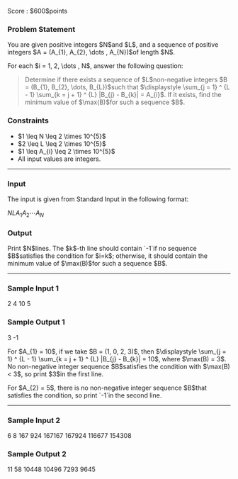 
<div>

<span>

<span>

<p>
Score : $600$points
</p>

<div>

<section>

### **Problem Statement**

<p>
You are given positive integers $N$and $L$, and a sequence of positive integers $A = (A_{1}, A_{2}, \dots , A_{N})$of length $N$.
</p>

<p>
For each $i = 1, 2, \dots , N$, answer the following question:
</p>

<blockquote>

<p>
Determine if there exists a sequence of $L$non-negative integers $B = (B_{1}, B_{2}, \dots, B_{L})$such that $\displaystyle \sum_{j = 1} ^ {L - 1} \sum_{k = j + 1} ^ {L} |B_{j} - B_{k}| = A_{i}$. If it exists, find the minimum value of $\max(B)$for such a sequence $B$.
</p>

</blockquote>

</section>

</div>

<div>

<section>

### **Constraints**

<ul>

<li>
$1 \leq N \leq 2 \times 10^{5}$
</li>

<li>
$2 \leq L \leq 2 \times 10^{5}$
</li>

<li>
$1 \leq A_{i} \leq 2 \times 10^{5}$
</li>

<li>
All input values are integers.
</li>

</ul>

</section>

</div>

---

<div>

<div>

<section>

### **Input**

<p>
The input is given from Standard Input in the following format:
</p>

<div>

$N$$L$$A_{1}$$A_{2}$$\cdots$$A_{N}$
</div>

</section>

</div>

<div>

<section>

### **Output**

<p>
Print $N$lines. The $k$-th line should contain `-1`if no sequence $B$satisfies the condition for $i=k$; otherwise, it should contain the minimum value of $\max(B)$for such a sequence $B$.
</p>

</section>

</div>

</div>

---

<div>

<section>

### **Sample Input 1**

<div>

2 4
10 5

</div>

</section>

</div>

<div>

<section>

### **Sample Output 1**

<div>

3
-1

</div>

<p>
For $A_{1} = 10$,
if we take $B = (1, 0, 2, 3)$, then $\displaystyle \sum_{j = 1} ^ {L - 1} \sum_{k = j + 1} ^ {L} |B_{j} - B_{k}| = 10$, where $\max(B) = 3$.
No non-negative integer sequence $B$satisfies the condition with $\max(B) < 3$, so print $3$in the first line.
</p>

<p>
For $A_{2} = 5$,
there is no non-negative integer sequence $B$that satisfies the condition, so print `-1`in the second line.
</p>

</section>

</div>

---

<div>

<section>

### **Sample Input 2**

<div>

6 8
167 924 167167 167924 116677 154308

</div>

</section>

</div>

<div>

<section>

### **Sample Output 2**

<div>

11
58
10448
10496
7293
9645

</div>

</section>

</div>

</span>

</span>

</div>
